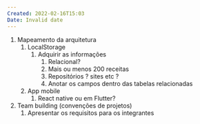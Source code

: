 ```yaml
---
Created: 2022-02-16T15:03
Date: Invalid date
---
```

1. Mapeamento da arquitetura
    1. LocalStorage
        1. Adquirir as informações
            1. Relacional?
            2. Mais ou menos 200 receitas
            3. Repositórios ? sites etc ?
            4. Anotar os campos dentro das tabelas relacionadas
    2. App mobile
        1. React native ou em Flutter?
2. Team building (convenções de projetos)
    1. Apresentar os requisitos para os integrantes